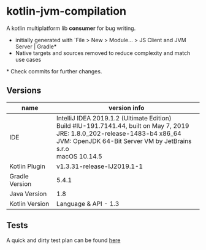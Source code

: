 kotlin-jvm-compilation
======================

A kotlin multiplatform lib **consumer** for bug writing.

- initially generated with `File > New > Module... > JS Client and JVM Server | Gradle*
- Native targets and sources removed to reduce complexity and match use cases

\* Check commits for further changes.

## Versions

| name | version info |
|---|---|
| IDE |  IntelliJ IDEA 2019.1.2 (Ultimate Edition) <br> Build #IU-191.7141.44, built on May 7, 2019 <br> JRE: 1.8.0_202-release-1483-b4 x86_64 <br> JVM: OpenJDK 64-Bit Server VM by JetBrains s.r.o <br> macOS 10.14.5 <br> |
| Kotlin Plugin | v1.3.31-release-IJ2019.1-1 |
| Gradle Version | 5.4.1 |
| Java Version | 1.8 |
| Kotlin Version | Language & API - 1.3 |

## Tests

A quick and dirty test plan can be found [here](TESTS)
